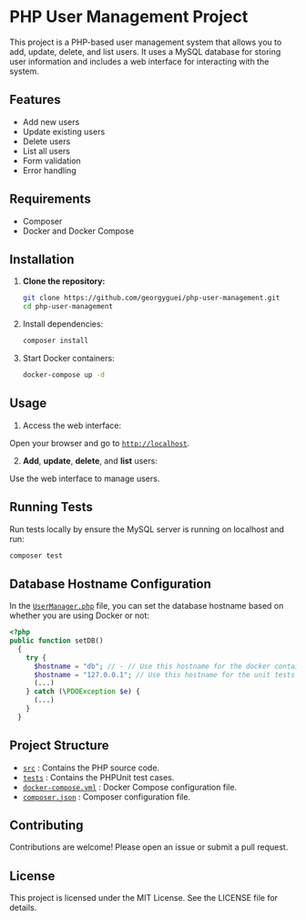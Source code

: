 # PHP User Management Project

This project is a PHP-based user management system that allows you to add, update, delete, and list users. It uses a MySQL database for storing user information and includes a web interface for interacting with the system.

## Features

- Add new users
- Update existing users
- Delete users
- List all users
- Form validation
- Error handling

## Requirements

- Composer
- Docker and Docker Compose

## Installation

1. **Clone the repository:**

   ```sh
   git clone https://github.com/georgyguei/php-user-management.git
   cd php-user-management
    ```
2. Install dependencies:
    ```sh
   composer install
    ```

3. Start Docker containers:
    ```sh
   docker-compose up -d
    ```

## Usage
1. Access the web interface:

Open your browser and go to [`http://localhost`](http://localhost).

2. **Add**, **update**, **delete**, and **list** users:

Use the web interface to manage users.

## Running Tests
Run tests locally by ensure the MySQL server is running on localhost and run:

```sh
composer test
```

## Database Hostname Configuration

In the [`UserManager.php`](src/models/UserManager.php) file, you can set the database hostname based on whether you are using Docker or not:
```php
<?php
public function setDB()
  {
    try {
      $hostname = "db"; // - // Use this hostname for the docker container
      $hostname = "127.0.0.1"; // Use this hostname for the unit tests
      (...)
    } catch (\PDOException $e) {
      (...)
    }
  }
```

## Project Structure

- [`src`](src) : Contains the PHP source code.
- [`tests`](tests) : Contains the PHPUnit test cases.
- [`docker-compose.yml`](docker-compose.yml) : Docker Compose configuration file.
- [`composer.json`](composer.json) : Composer configuration file.

## Contributing

Contributions are welcome! Please open an issue or submit a pull request.

## License

This project is licensed under the MIT License. See the LICENSE file for details.